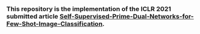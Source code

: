 ### This repository is the implementation of the ICLR 2021 submitted article [Self-Supervised-Prime-Dual-Networks-for-Few-Shot-Image-Classification](https://openreview.net/forum?id=SHnXjI3vTJ).
